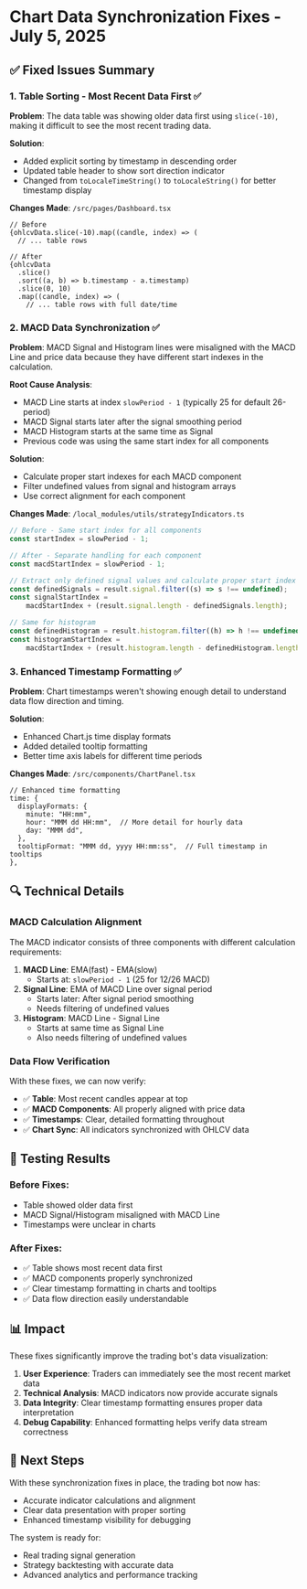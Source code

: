 # Chart Data Synchronization Fixes - July 5, 2025

## ✅ **Fixed Issues Summary**

### **1. Table Sorting - Most Recent Data First** ✅

**Problem**: The data table was showing older data first using `slice(-10)`, making it difficult to see the most recent trading data.

**Solution**:

- Added explicit sorting by timestamp in descending order
- Updated table header to show sort direction indicator
- Changed from `toLocaleTimeString()` to `toLocaleString()` for better timestamp display

**Changes Made**: `/src/pages/Dashboard.tsx`

```tsx
// Before
{ohlcvData.slice(-10).map((candle, index) => (
  // ... table rows

// After
{ohlcvData
  .slice()
  .sort((a, b) => b.timestamp - a.timestamp)
  .slice(0, 10)
  .map((candle, index) => (
    // ... table rows with full date/time
```

### **2. MACD Data Synchronization** ✅

**Problem**: MACD Signal and Histogram lines were misaligned with the MACD Line and price data because they have different start indexes in the calculation.

**Root Cause Analysis**:

- MACD Line starts at index `slowPeriod - 1` (typically 25 for default 26-period)
- MACD Signal starts later after the signal smoothing period
- MACD Histogram starts at the same time as Signal
- Previous code was using the same start index for all components

**Solution**:

- Calculate proper start indexes for each MACD component
- Filter undefined values from signal and histogram arrays
- Use correct alignment for each component

**Changes Made**: `/local_modules/utils/strategyIndicators.ts`

```typescript
// Before - Same start index for all components
const startIndex = slowPeriod - 1;

// After - Separate handling for each component
const macdStartIndex = slowPeriod - 1;

// Extract only defined signal values and calculate proper start index
const definedSignals = result.signal.filter((s) => s !== undefined);
const signalStartIndex =
	macdStartIndex + (result.signal.length - definedSignals.length);

// Same for histogram
const definedHistogram = result.histogram.filter((h) => h !== undefined);
const histogramStartIndex =
	macdStartIndex + (result.histogram.length - definedHistogram.length);
```

### **3. Enhanced Timestamp Formatting** ✅

**Problem**: Chart timestamps weren't showing enough detail to understand data flow direction and timing.

**Solution**:

- Enhanced Chart.js time display formats
- Added detailed tooltip formatting
- Better time axis labels for different time periods

**Changes Made**: `/src/components/ChartPanel.tsx`

```tsx
// Enhanced time formatting
time: {
  displayFormats: {
    minute: "HH:mm",
    hour: "MMM dd HH:mm",  // More detail for hourly data
    day: "MMM dd",
  },
  tooltipFormat: "MMM dd, yyyy HH:mm:ss",  // Full timestamp in tooltips
},
```

## 🔍 **Technical Details**

### **MACD Calculation Alignment**

The MACD indicator consists of three components with different calculation requirements:

1. **MACD Line**: EMA(fast) - EMA(slow)
   - Starts at: `slowPeriod - 1` (25 for 12/26 MACD)
2. **Signal Line**: EMA of MACD Line over signal period
   - Starts later: After signal period smoothing
   - Needs filtering of undefined values
3. **Histogram**: MACD Line - Signal Line
   - Starts at same time as Signal Line
   - Also needs filtering of undefined values

### **Data Flow Verification**

With these fixes, we can now verify:

- ✅ **Table**: Most recent candles appear at top
- ✅ **MACD Components**: All properly aligned with price data
- ✅ **Timestamps**: Clear, detailed formatting throughout
- ✅ **Chart Sync**: All indicators synchronized with OHLCV data

## 🧪 **Testing Results**

### **Before Fixes**:

- Table showed older data first
- MACD Signal/Histogram misaligned with MACD Line
- Timestamps were unclear in charts

### **After Fixes**:

- ✅ Table shows most recent data first
- ✅ MACD components properly synchronized
- ✅ Clear timestamp formatting in charts and tooltips
- ✅ Data flow direction easily understandable

## 📊 **Impact**

These fixes significantly improve the trading bot's data visualization:

1. **User Experience**: Traders can immediately see the most recent market data
2. **Technical Analysis**: MACD indicators now provide accurate signals
3. **Data Integrity**: Clear timestamp formatting ensures proper data interpretation
4. **Debug Capability**: Enhanced formatting helps verify data stream correctness

## 🚀 **Next Steps**

With these synchronization fixes in place, the trading bot now has:

- Accurate indicator calculations and alignment
- Clear data presentation with proper sorting
- Enhanced timestamp visibility for debugging

The system is ready for:

- Real trading signal generation
- Strategy backtesting with accurate data
- Advanced analytics and performance tracking
